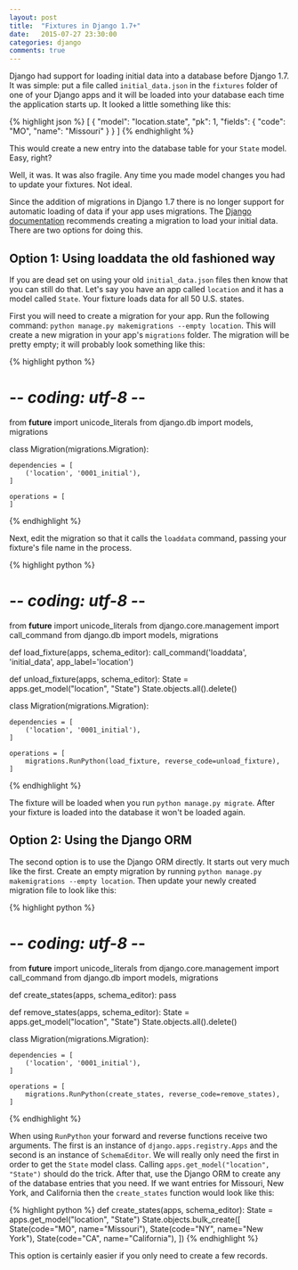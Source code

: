 ```yaml
---
layout: post
title:  "Fixtures in Django 1.7+"
date:   2015-07-27 23:30:00
categories: django
comments: true
---
```

Django had support for loading initial data into a database before Django 1.7. It was simple: put a file called `initial_data.json` in the `fixtures` folder of one of your Django apps and it will be loaded into your database each time the application starts up. It looked a little something like this:

{% highlight json %}
[
  {
    "model": "location.state",
    "pk": 1,
    "fields": {
      "code": "MO",
      "name": "Missouri"
    }
  }
]
{% endhighlight %}

This would create a new entry into the database table for your `State` model. Easy, right?

Well, it was. It was also fragile. Any time you made model changes you had to update your fixtures. Not ideal.

Since the addition of migrations in Django 1.7 there is no longer support for automatic loading of data if your app uses migrations. The [Django documentation](https://docs.djangoproject.com/en/1.8/howto/initial-data/#automatically-loading-initial-data-fixtures) recommends creating a migration to load your initial data. There are two options for doing this.

## Option 1: Using loaddata the old fashioned way

If you are dead set on using your old `initial_data.json` files then know that you can still do that. Let's say you have an app called `location` and it has a model called `State`. Your fixture loads data for all 50 U.S. states.

First you will need to create a migration for your app. Run the following command: `python manage.py makemigrations --empty location`. This will create a new migration in your app's `migrations` folder. The migration will be pretty empty; it will probably look something like this:

{% highlight python %}
# -*- coding: utf-8 -*-
from __future__ import unicode_literals
from django.db import models, migrations


class Migration(migrations.Migration):

    dependencies = [
        ('location', '0001_initial'),
    ]

    operations = [
    ]
{% endhighlight %}

Next, edit the migration so that it calls the `loaddata` command, passing your fixture's file name in the process.

{% highlight python %}
# -*- coding: utf-8 -*-
from __future__ import unicode_literals
from django.core.management import call_command
from django.db import models, migrations


def load_fixture(apps, schema_editor):
    call_command('loaddata', 'initial_data', app_label='location')


def unload_fixture(apps, schema_editor):
    State = apps.get_model("location", "State")
    State.objects.all().delete()


class Migration(migrations.Migration):

    dependencies = [
        ('location', '0001_initial'),
    ]

    operations = [
        migrations.RunPython(load_fixture, reverse_code=unload_fixture),
    ]
{% endhighlight %}

The fixture will be loaded when you run `python manage.py migrate`. After your fixture is loaded into the database it won't be loaded again.

## Option 2: Using the Django ORM

The second option is to use the Django ORM directly. It starts out very much like the first. Create an empty migration by running `python manage.py makemigrations --empty location`. Then update your newly created migration file to look like this:

{% highlight python %}
# -*- coding: utf-8 -*-
from __future__ import unicode_literals
from django.core.management import call_command
from django.db import models, migrations


def create_states(apps, schema_editor):
    pass


def remove_states(apps, schema_editor):
    State = apps.get_model("location", "State")
    State.objects.all().delete()


class Migration(migrations.Migration):

    dependencies = [
        ('location', '0001_initial'),
    ]

    operations = [
        migrations.RunPython(create_states, reverse_code=remove_states),
    ]
{% endhighlight %}

When using `RunPython` your forward and reverse functions receive two arguments. The first is an instance of `django.apps.registry.Apps` and the second is an instance of `SchemaEditor`. We will really only need the first in order to get the `State` model class. Calling `apps.get_model("location", "State")` should do the trick. After that, use the Django ORM to create any of the database entries that you need. If we want entries for Missouri, New York, and California then the `create_states` function would look like this:

{% highlight python %}
def create_states(apps, schema_editor):
    State = apps.get_model("location", "State")
    State.objects.bulk_create([
        State(code="MO", name="Missouri"),
        State(code="NY", name="New York"),
        State(code="CA", name="California"),
    ])
{% endhighlight %}

This option is certainly easier if you only need to create a few records.